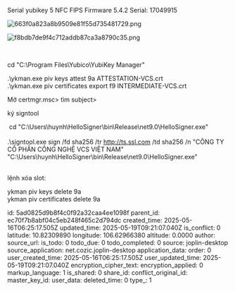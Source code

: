Serial yubikey 5 NFC FIPS Firmware 5.4.2 Serial: 17049915

![663f0a823a8b9509e81f55d735481729.png](:/6819e6edf2b045498bdc0501d5d438f3)

![f8bdb7de9f4c712addb87ca3a8790c35.png](:/cae67f86dba64d47b9bc243b0971d152)

&nbsp;

cd "C:\\Program Files\\Yubico\\YubiKey Manager"

.\\ykman.exe piv keys attest 9a ATTESTATION-VCS.crt  
.\\ykman.exe piv certificates export f9 INTERMEDIATE-VCS.crt

Mở certmgr.msc> tìm subject>

ký signtool

&nbsp;cd "C:\\Users\\huynh\\HelloSigner\\bin\\Release\\net9.0\\HelloSigner.exe"  
<br/>.\\signtool.exe sign /fd sha256 /tr http://ts.ssl.com /td sha256 /n "CÔNG TY CỔ PHẦN CÔNG NGHỆ VCS VIỆT NAM" "C:\\Users\\huynh\\HelloSigner\\bin\\Release\\net9.0\\HelloSigner.exe"  
<br/>

lệnh xóa slot:

ykman piv keys delete 9a  
ykman piv certificates delete 9a

id: 5ad0825d9b8f4c0f92a32caa4ee1098f
parent_id: ec70f7b8abf04c5eb248f465c2d794dc
created_time: 2025-05-16T06:25:17.505Z
updated_time: 2025-05-19T09:21:07.040Z
is_conflict: 0
latitude: 10.82309890
longitude: 106.62966380
altitude: 0.0000
author: 
source_url: 
is_todo: 0
todo_due: 0
todo_completed: 0
source: joplin-desktop
source_application: net.cozic.joplin-desktop
application_data: 
order: 0
user_created_time: 2025-05-16T06:25:17.505Z
user_updated_time: 2025-05-19T09:21:07.040Z
encryption_cipher_text: 
encryption_applied: 0
markup_language: 1
is_shared: 0
share_id: 
conflict_original_id: 
master_key_id: 
user_data: 
deleted_time: 0
type_: 1